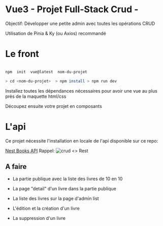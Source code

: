 
# Vue3 - Projet Full-Stack Crud -

Objectif: Développer une petite admin avec toutes les opérations CRUD

  

Utilisation de Pinia & Ky (ou Axios) recommandé

# Le front

```sh

npm  init  vue@latest  nom-du-projet

> cd <nom-du-projet>  > npm install > npm run dev

```

  

Installez toutes les dépendances nécessaires pour avoir une vue au plus près de la maquette html/css

  

Découpez ensuite votre projet en composants

  

# L'api

  

Ce projet nécessite l'installation en locale de l'api disponible sur ce repo:

[Nest Books API](https://github.com/Thinkedou/Nest-Ts-Api)
Rappel:
  ![crud <> Rest](https://www.kennethlange.com/wp-content/uploads/2018/10/task_api.png)
  

## A faire

  

- La partie publique avec la liste des livres de 10 en 10

- La page "detail" d'un livre dans la partie publique

- La liste des livres sur la page d'admin list

- L'édition et la création d'un livre

- La suppression d'un livre